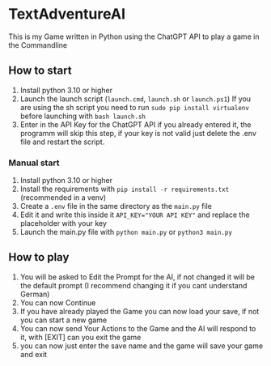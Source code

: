 # TextAdventureAI
This is my Game written in Python using the ChatGPT API to play a game in the Commandline
## How to start
1. Install python 3.10 or higher
2. Launch the launch script (`launch.cmd`, `launch.sh` or `launch.ps1`)
If you are using the sh script you need to run `sudo pip install virtualenv` before launching with `bash launch.sh`
3. Enter in the API Key for the ChatGPT API if you already entered it, the programm will skip this step, if your key is not valid just delete the .env file and restart the script.
### Manual start
1. Install python 3.10 or higher
2. Install the requirements with `pip install -r requirements.txt` (recommended in a venv)
3. Create a `.env` file in the same directory as the `main.py` file
4. Edit it and write this inside it `API_KEY="YOUR API KEY"` and replace the placeholder with your key
5. Launch the main.py file with `python main.py` or `python3 main.py`

## How to play
1. You will be asked to Edit the Prompt for the AI, if not changed it will be the default prompt (I recommend changing it if you cant understand German)
2. You can now Continue
3. If you have already played the Game you can now load your save, if not you can start a new game
4. You can now send Your Actions to the Game and the AI will respond to it, with [EXIT] can you exit the game
5. you can now just enter the save name and the game will save your game and exit
